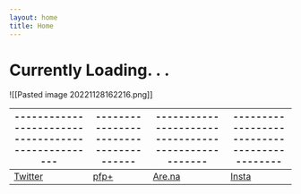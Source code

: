 ```yaml
---
layout: home
title: Home
---
```

# Currently Loading. . .

![[Pasted image 20221128162216.png]]


| --------------------------------------------------- | -------------------------------------- | --------------------------------------------------- | --------------------------------------------                                             |
| --------------------------------------------------- | -------------------------------------- | --------------------------------------------------- | -------------------------------------------- |
| [Twitter](https://twitter.com/xiaopilled)           | [pfp+](https://pfp-pl.us)              | [Are.na](https://www.are.na/image-consultant/index) | [Insta](https://www.instagram.com/dengpill/) |
